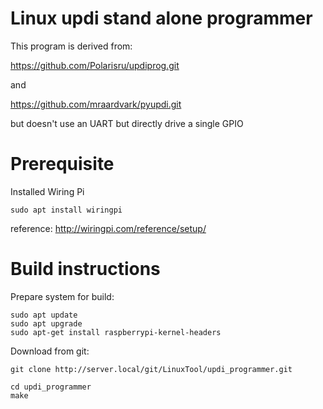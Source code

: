 # Linux updi stand alone programmer

This program is derived from:

https://github.com/Polarisru/updiprog.git

and

https://github.com/mraardvark/pyupdi.git

but doesn't use an UART but directly drive a single GPIO

# Prerequisite

Installed Wiring Pi

```
sudo apt install wiringpi
```

reference: http://wiringpi.com/reference/setup/


# Build instructions

Prepare system for build:

```
sudo apt update
sudo apt upgrade
sudo apt-get install raspberrypi-kernel-headers
```

Download from git:

```
git clone http://server.local/git/LinuxTool/updi_programmer.git
```

```
cd updi_programmer
make
```

